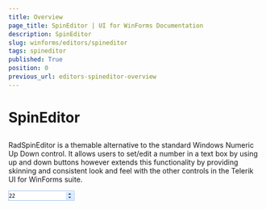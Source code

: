 ```yaml
---
title: Overview
page_title: SpinEditor | UI for WinForms Documentation
description: SpinEditor
slug: winforms/editors/spineditor
tags: spineditor
published: True
position: 0
previous_url: editors-spineditor-overview
---
```


# SpinEditor
 

## 

RadSpinEditor is a themable alternative to the standard Windows Numeric Up Down control. It allows users to set/edit a number in a text box by using up and down buttons however extends this functionality by providing skinning and consistent look and feel with the other controls in the Telerik UI for WinForms suite.

![editors-spineditor-overview 001](images/editors-spineditor-overview001.png)
